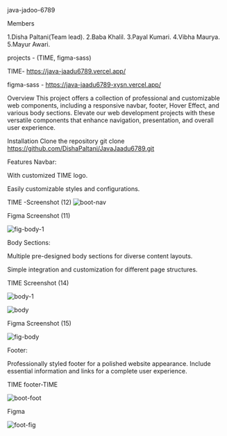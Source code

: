 java-jadoo-6789

Members

1.Disha Paltani(Team lead).
2.Baba Khalil.
3.Payal Kumari.
4.Vibha Maurya.
5.Mayur Awari.

projects - (TIME, figma-sass)

TIME- https://java-jaadu6789.vercel.app/

figma-sass - https://java-jaadu6789-xysn.vercel.app/

Overview
This project offers a collection of professional and customizable web components, including a responsive navbar, footer, Hover Effect, and various body sections. Elevate our web development projects with these versatile components that enhance navigation, presentation, and overall user experience.

Installation
Clone the repository
git clone https://github.com/DishaPaltani/JavaJaadu6789.git

Features
Navbar:

With customized TIME logo.

Easily customizable styles and configurations.

TIME -Screenshot (12) 
![boot-nav](https://github.com/DishaPaltani/JavaJaadu6789/assets/117013117/0b0f5b27-63fa-4bb4-a7ae-cd2466d53264)


Figma Screenshot (11)

![fig-body-1](https://github.com/DishaPaltani/JavaJaadu6789/assets/117013117/509d51f7-88e3-4011-83c1-ce13acb56e16)

Body Sections:

Multiple pre-designed body sections for diverse content layouts.

Simple integration and customization for different page structures.

TIME Screenshot (14) 

![body-1](https://github.com/DishaPaltani/JavaJaadu6789/assets/117013117/ccd3e26b-31c7-4588-9558-85d52ad61280)

![body](https://github.com/DishaPaltani/JavaJaadu6789/assets/117013117/dece59e2-3b48-42d0-954a-800d1dcb1d96)

Figma Screenshot (15)

![fig-body](https://github.com/DishaPaltani/JavaJaadu6789/assets/117013117/dcf948a3-8220-4594-81ff-cf44a01b0ad0)

Footer:

Professionally styled footer for a polished website appearance.
Include essential information and links for a complete user experience.

TIME footer-TIME

![boot-foot](https://github.com/DishaPaltani/JavaJaadu6789/assets/117013117/770c2dcf-9475-4cac-bda9-174f1388fe48)


Figma

![foot-fig](https://github.com/DishaPaltani/JavaJaadu6789/assets/117013117/7771550d-7194-4f3e-8515-b8cfe98105c2)


